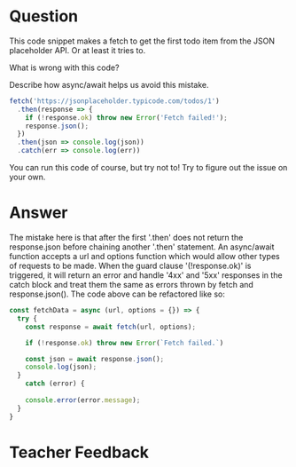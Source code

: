 # Question

This code snippet makes a fetch to get the first todo item from the JSON placeholder API. Or at least it tries to.

What is wrong with this code? 

Describe how async/await helps us avoid this mistake.

```js
fetch('https://jsonplaceholder.typicode.com/todos/1')
  .then(response => {
    if (!response.ok) throw new Error('Fetch failed!');
    response.json();
  })
  .then(json => console.log(json))
  .catch(err => console.log(err))
```

You can run this code of course, but try not to! Try to figure out the issue on your own.

# Answer
The mistake here is that after the first '.then' does not return the response.json before chaining another '.then' statement. An async/await function accepts a url and options function which would allow other types of requests to be made. When the guard clause '(!response.ok)' is triggered, it will return an error and handle '4xx' and '5xx' responses in the catch block and treat them the same as errors thrown by fetch and response.json().
The code above can be refactored like so:
```jsx
const fetchData = async (url, options = {}) => {
  try {
    const response = await fetch(url, options);

    if (!response.ok) throw new Error(`Fetch failed.`)

    const json = await response.json();
    console.log(json);
  }
    catch (error) {
    
    console.error(error.message);
  }
}
```
# Teacher Feedback